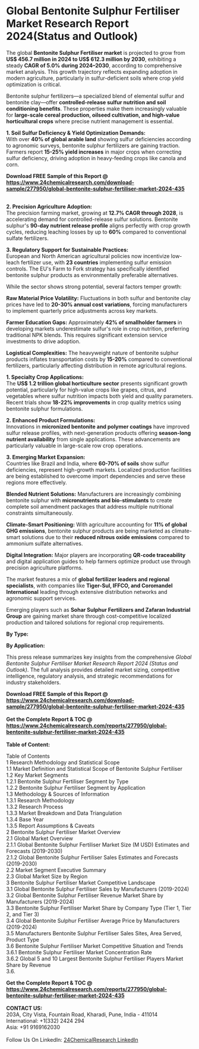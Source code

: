 <h1>Global Bentonite Sulphur Fertiliser Market Research Report 2024(Status and Outlook)</h1><p>The global <strong>Bentonite Sulphur Fertiliser market</strong> is projected to grow from <strong>US$ 456.7 million in 2024 to US$ 612.3 million by 2030</strong>, exhibiting a steady <strong>CAGR of 5.0% during 2024–2030</strong>, according to comprehensive market analysis. This growth trajectory reflects expanding adoption in modern agriculture, particularly in sulfur-deficient soils where crop yield optimization is critical.</p><p>Bentonite sulphur fertilizers—a specialized blend of elemental sulfur and bentonite clay—offer <strong>controlled-release sulfur nutrition and soil conditioning benefits</strong>. These properties make them increasingly valuable for <strong>large-scale cereal production, oilseed cultivation, and high-value horticultural crops</strong> where precise nutrient management is essential.</p><p><strong>1. Soil Sulfur Deficiency &amp; Yield Optimization Demands:</strong><br>
With over <strong>40% of global arable land</strong> showing sulfur deficiencies according to agronomic surveys, bentonite sulphur fertilizers are gaining traction. Farmers report <strong>15-25% yield increases</strong> in major crops when correcting sulfur deficiency, driving adoption in heavy-feeding crops like canola and corn.</p><div><b>Download FREE Sample of this Report @ 
            <a href="https://www.24chemicalresearch.com/download-sample/277950/global-bentonite-sulphur-fertiliser-market-2024-435">
            https://www.24chemicalresearch.com/download-sample/277950/global-bentonite-sulphur-fertiliser-market-2024-435</a></b></div><br><p><strong>2. Precision Agriculture Adoption:</strong><br>
The precision farming market, growing at <strong>12.7% CAGR through 2028</strong>, is accelerating demand for controlled-release sulfur solutions. Bentonite sulphur's <strong>90-day nutrient release profile</strong> aligns perfectly with crop growth cycles, reducing leaching losses by up to <strong>60%</strong> compared to conventional sulfate fertilizers.</p><p><strong>3. Regulatory Support for Sustainable Practices:</strong><br>
European and North American agricultural policies now incentivize low-leach fertilizer use, with <strong>23 countries</strong> implementing sulfur emission controls. The EU's Farm to Fork strategy has specifically identified bentonite sulphur products as environmentally preferable alternatives.</p><p>While the sector shows strong potential, several factors temper growth:</p><p><strong>Raw Material Price Volatility:</strong> Fluctuations in both sulfur and bentonite clay prices have led to <strong>20-30% annual cost variations</strong>, forcing manufacturers to implement quarterly price adjustments across key markets.</p><p><strong>Farmer Education Gaps:</strong> Approximately <strong>42% of smallholder farmers</strong> in developing markets underestimate sulfur's role in crop nutrition, preferring traditional NPK blends. This requires significant extension service investments to drive adoption.</p><p><strong>Logistical Complexities:</strong> The heavyweight nature of bentonite sulphur products inflates transportation costs by <strong>15-20%</strong> compared to conventional fertilizers, particularly affecting distribution in remote agricultural regions.</p><p><strong>1. Specialty Crop Applications:</strong><br>
The <strong>US$ 1.2 trillion global horticulture sector</strong> presents significant growth potential, particularly for high-value crops like grapes, citrus, and vegetables where sulfur nutrition impacts both yield and quality parameters. Recent trials show <strong>18-22% improvements</strong> in crop quality metrics using bentonite sulphur formulations.</p><p><strong>2. Enhanced Product Formulations:</strong><br>
Innovations in <strong>micronized bentonite and polymer coatings</strong> have improved sulfur release profiles, with next-generation products offering <strong>season-long nutrient availability</strong> from single applications. These advancements are particularly valuable in large-scale row crop operations.</p><p><strong>3. Emerging Market Expansion:</strong><br>
Countries like Brazil and India, where <strong>60-70% of soils</strong> show sulfur deficiencies, represent high-growth markets. Localized production facilities are being established to overcome import dependencies and serve these regions more effectively.</p><p><strong>Blended Nutrient Solutions:</strong> Manufacturers are increasingly combining bentonite sulphur with <strong>micronutrients and bio-stimulants</strong> to create complete soil amendment packages that address multiple nutritional constraints simultaneously.</p><p><strong>Climate-Smart Positioning:</strong> With agriculture accounting for <strong>11% of global GHG emissions</strong>, bentonite sulphur products are being marketed as climate-smart solutions due to their <strong>reduced nitrous oxide emissions</strong> compared to ammonium sulfate alternatives.</p><p><strong>Digital Integration:</strong> Major players are incorporating <strong>QR-code traceability</strong> and digital application guides to help farmers optimize product use through precision agriculture platforms.</p><p>The market features a mix of <strong>global fertilizer leaders and regional specialists</strong>, with companies like <strong>Tiger-Sul, IFFCO, and Coromandel International</strong> leading through extensive distribution networks and agronomic support services.</p><p>Emerging players such as <strong>Sohar Sulphur Fertilizers and Zafaran Industrial Group</strong> are gaining market share through cost-competitive localized production and tailored solutions for regional crop requirements.</p><p><strong>By Type:</strong></p><p><strong>By Application:</strong></p><p>This press release summarizes key insights from the comprehensive <em>Global Bentonite Sulphur Fertiliser Market Research Report 2024 (Status and Outlook)</em>. The full analysis provides detailed market sizing, competitive intelligence, regulatory analysis, and strategic recommendations for industry stakeholders.</p><div><b>Download FREE Sample of this Report @ 
            <a href="https://www.24chemicalresearch.com/download-sample/277950/global-bentonite-sulphur-fertiliser-market-2024-435">
            https://www.24chemicalresearch.com/download-sample/277950/global-bentonite-sulphur-fertiliser-market-2024-435</a></b></div><br><div><b>Get the Complete Report & TOC @ 
            <a href="https://www.24chemicalresearch.com/reports/277950/global-bentonite-sulphur-fertiliser-market-2024-435">
            https://www.24chemicalresearch.com/reports/277950/global-bentonite-sulphur-fertiliser-market-2024-435</a></b></div><br>
            <b>Table of Content:</b><p>Table of Contents<br />
1 Research Methodology and Statistical Scope<br />
1.1 Market Definition and Statistical Scope of Bentonite Sulphur Fertiliser<br />
1.2 Key Market Segments<br />
1.2.1 Bentonite Sulphur Fertiliser Segment by Type<br />
1.2.2 Bentonite Sulphur Fertiliser Segment by Application<br />
1.3 Methodology & Sources of Information<br />
1.3.1 Research Methodology<br />
1.3.2 Research Process<br />
1.3.3 Market Breakdown and Data Triangulation<br />
1.3.4 Base Year<br />
1.3.5 Report Assumptions & Caveats<br />
2 Bentonite Sulphur Fertiliser Market Overview<br />
2.1 Global Market Overview<br />
2.1.1 Global Bentonite Sulphur Fertiliser Market Size (M USD) Estimates and Forecasts (2019-2030)<br />
2.1.2 Global Bentonite Sulphur Fertiliser Sales Estimates and Forecasts (2019-2030)<br />
2.2 Market Segment Executive Summary<br />
2.3 Global Market Size by Region<br />
3 Bentonite Sulphur Fertiliser Market Competitive Landscape<br />
3.1 Global Bentonite Sulphur Fertiliser Sales by Manufacturers (2019-2024)<br />
3.2 Global Bentonite Sulphur Fertiliser Revenue Market Share by Manufacturers (2019-2024)<br />
3.3 Bentonite Sulphur Fertiliser Market Share by Company Type (Tier 1, Tier 2, and Tier 3)<br />
3.4 Global Bentonite Sulphur Fertiliser Average Price by Manufacturers (2019-2024)<br />
3.5 Manufacturers Bentonite Sulphur Fertiliser Sales Sites, Area Served, Product Type<br />
3.6 Bentonite Sulphur Fertiliser Market Competitive Situation and Trends<br />
3.6.1 Bentonite Sulphur Fertiliser Market Concentration Rate<br />
3.6.2 Global 5 and 10 Largest Bentonite Sulphur Fertiliser Players Market Share by Revenue<br />
3.6.</p><div><b>Get the Complete Report & TOC @ 
            <a href="https://www.24chemicalresearch.com/reports/277950/global-bentonite-sulphur-fertiliser-market-2024-435">
            https://www.24chemicalresearch.com/reports/277950/global-bentonite-sulphur-fertiliser-market-2024-435</a></b></div><br><b>CONTACT US:</b><br>
            203A, City Vista, Fountain Road, Kharadi, Pune, India - 411014<br>
            International: +1(332) 2424 294<br>
            Asia: +91 9169162030 <br><br>
            Follow Us On LinkedIn: <a href="https://www.linkedin.com/company/24chemicalresearch/">24ChemicalResearch LinkedIn</a>